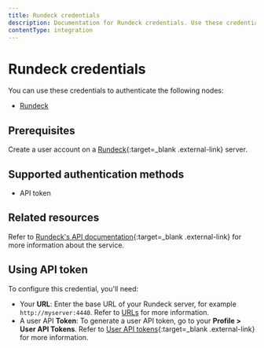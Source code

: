 ```yaml
---
title: Rundeck credentials
description: Documentation for Rundeck credentials. Use these credentials to authenticate Rundeck in n8n, a workflow automation platform.
contentType: integration
---
```


# Rundeck credentials

You can use these credentials to authenticate the following nodes:

- [Rundeck](/integrations/builtin/app-nodes/n8n-nodes-base.rundeck/)

## Prerequisites

Create a user account on a [Rundeck](https://www.rundeck.com/){:target=_blank .external-link} server.

## Supported authentication methods

- API token

## Related resources

Refer to [Rundeck's API documentation](https://docs.rundeck.com/docs/api/){:target=_blank .external-link} for more information about the service.

## Using API token

To configure this credential, you'll need:

- Your **URL**: Enter the base URL of your Rundeck server, for example `http://myserver:4440`. Refer to [URLs](https://docs.rundeck.com/docs/api/#urls) for more information.
- A user API **Token**: To generate a user API token, go to your **Profile > User API Tokens**. Refer to [User API tokens](https://docs.rundeck.com/docs/manual/10-user.html#user-api-tokens){:target=_blank .external-link} for more information.

